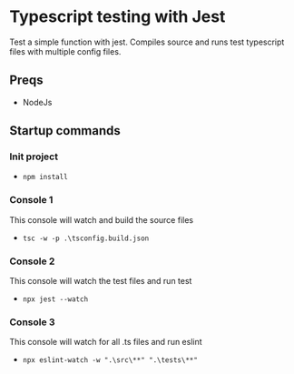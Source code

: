 # Typescript testing with Jest

Test a simple function with jest.
Compiles source and runs test typescript files with multiple config files.

## Preqs

- NodeJs

## Startup commands

### Init project

- `npm install`

### Console 1

This console will watch and build the source files

- `tsc -w -p .\tsconfig.build.json`

### Console 2

This console will watch the test files and run test

- `npx jest --watch`

### Console 3

This console will watch for all .ts files and run eslint

- `npx eslint-watch -w ".\src\**" ".\tests\**"`
